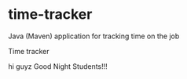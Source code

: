 # time-tracker
Java (Maven) application for tracking time on the job

Time tracker

hi  guyz Good Night Students!!!
